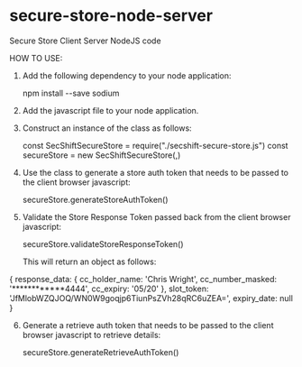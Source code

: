 # secure-store-node-server
Secure Store Client Server NodeJS code

HOW TO USE:

1. Add the following dependency to your node application:

	npm install --save sodium

2. Add the javascript file to your node application.

3. Construct an instance of the class as follows:

	const SecShiftSecureStore = require("./secshift-secure-store.js")
	const secureStore = new SecShiftSecureStore(<CLIENT-SECRET-KEY>,<SERVER-PUBLIC-KEY>)

4. Use the class to generate a store auth token that needs to be passed to the client browser javascript:

	secureStore.generateStoreAuthToken()

5. Validate the Store Response Token passed back from the client browser javascript:

	secureStore.validateStoreResponseToken(<STORE-RESPONSE-TOKEN>)

   This will return an object as follows:

{
  response_data: {
    cc_holder_name: 'Chris Wright',
    cc_number_masked: '************4444',
    cc_expiry: '05/20'
  },
  slot_token: 'JfMlobWZQJOQ/WN0W9goqjp6TiunPsZVh28qRC6uZEA=',
  expiry_date: null
}

6. Generate a retrieve auth token that needs to be passed to the client browser javascript to retrieve details:

	secureStore.generateRetrieveAuthToken(<SLOT-TOKEN>)



